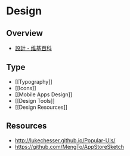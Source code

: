 # Design

## Overview

- [設計 - 维基百科](https://zh.wikipedia.org/wiki/%E8%A8%AD%E8%A8%88)

## Type

- [[Typography]]
- [[Icons]]
- [[Mobile Apps Design]]
- [[Design Tools]]
- [[Design Resources]]

## Resources

- http://lukechesser.github.io/Popular-UIs/
- https://github.com/MengTo/AppStoreSketch
